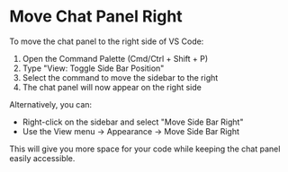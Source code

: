 # Move Chat Panel Right

To move the chat panel to the right side of VS Code:

1. Open the Command Palette (Cmd/Ctrl + Shift + P)
2. Type "View: Toggle Side Bar Position"
3. Select the command to move the sidebar to the right
4. The chat panel will now appear on the right side

Alternatively, you can:

- Right-click on the sidebar and select "Move Side Bar Right"
- Use the View menu → Appearance → Move Side Bar Right

This will give you more space for your code while keeping the chat panel easily accessible.
